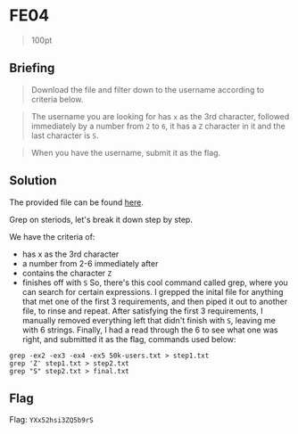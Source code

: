 # FE04
> 100pt

## Briefing
> Download the file and filter down to the username according to criteria below.

> The username you are looking for has `x` as the 3rd character, followed immediately by a number from `2` to `6`, it has a `Z` character in it and the last character is `S`.

> When you have the username, submit it as the flag.

## Solution
The provided file can be found [here](fe04.zip).

Grep on steriods, let's break it down step by step.

We have the criteria of:
- has x as the 3rd character
- a number from 2-6 immediately after
- contains the character `Z`
- finishes off with `S`
So, there's this cool command called grep, where you can search for certain expressions. I grepped the inital file for anything that met one of the first 3 requirements, and then piped it out to another file, to rinse and repeat. After satisfying the first 3 requirements, I manually removed everything left that didn't finish with `S`, leaving me with 6 strings. Finally, I had a read through the 6 to see what one was right, and submitted it as the flag, commands used below:
```
grep -ex2 -ex3 -ex4 -ex5 50k-users.txt > step1.txt
grep 'Z' step1.txt > step2.txt
grep "S" step2.txt > final.txt
```

## Flag
Flag: `YXx52hsi3ZQ5b9rS`
